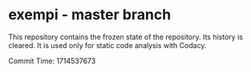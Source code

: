 # exempi - master branch

This repository contains the frozen state of the repository.
Its history is cleared. It is used only for static code
analysis with Codacy.

Commit Time: 1714537673